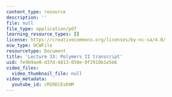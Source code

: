 ```yaml
---
content_type: resource
description: ''
file: null
file_type: application/pdf
learning_resource_types: []
license: https://creativecommons.org/licenses/by-nc-sa/4.0/
ocw_type: OCWFile
resourcetype: Document
title: 'Lecture 33: Polymers II transcript'
uid: fe9b9ae0-d37d-4813-850e-0f2910b1e5b6
video_files:
  video_thumbnail_file: null
video_metadata:
  youtube_id: cMIRECEsKHM
---
```

